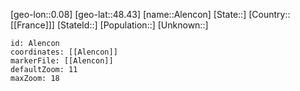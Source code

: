 ﻿---
location: [48.43,0.08]
mapzoom: [7,12] 
mapmarker: city 
type: City
tags:
- geo/City


SpocWebEntityId: 28724
isDeleted: false
confidential: public

---
[geo-lon::0.08]
[geo-lat::48.43]
[name::Alencon]
[State::]
[Country::[[France]]]
[StateId::]
[Population::]
[Unknown::]


```leaflet
id: Alencon
coordinates: [[Alencon]]
markerFile: [[Alencon]]
defaultZoom: 11 
maxZoom: 18
```
